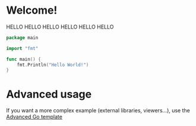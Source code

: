 # Welcome!

HELLO
HELLO
HELLO
HELLO
HELLO
HELLO
```go runnable
package main

import "fmt"

func main() {
    fmt.Println("Hello World!")
}
```

# Advanced usage

If you want a more complex example (external libraries, viewers...), use the [Advanced Go template](https://tech.io/select-repo/597)
